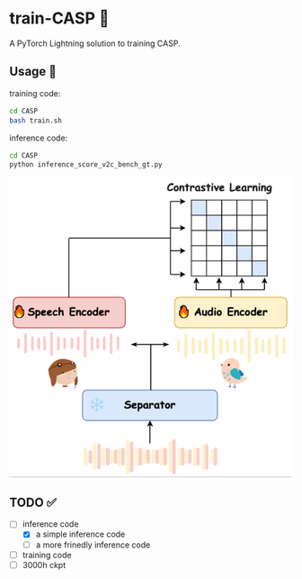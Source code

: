 # train-CASP 📎

A PyTorch Lightning solution to training CASP.

## Usage 🚂


training code: 

```bash
cd CASP
bash train.sh
```

inference code: 
```bash
cd CASP
python inference_score_v2c_bench_gt.py
```


<p align="center">
    <img src="images/CASP.PNG" alt="CASP Section Image">
</p>


## TODO ✅

- [ ] inference code
  - [x] a simple inference code
  - [ ] a more frinedly inference code
- [ ] training code
- [ ] 3000h ckpt
